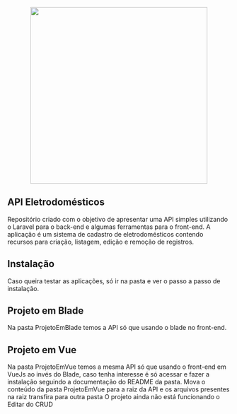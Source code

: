 <p align="center"><a href="https://laravel.com" target="_blank"><img src="https://raw.githubusercontent.com/laravel/art/master/logo-lockup/5%20SVG/2%20CMYK/1%20Full%20Color/laravel-logolockup-cmyk-red.svg" width="400"></a></p>

## API Eletrodomésticos

<p>
    Repositório criado com o objetivo de apresentar uma API simples utilizando o Laravel para o back-end e algumas ferramentas para o front-end. A aplicação é um sistema de cadastro de eletrodomésticos contendo recursos para criação, listagem, edição e remoção de registros.
</p>

## Instalação

Caso queira testar as aplicações, só ir na pasta e ver o passo a passo de instalação.

## Projeto em Blade
Na pasta ProjetoEmBlade temos a API só que usando o blade no front-end.

## Projeto em Vue

Na pasta ProjetoEmVue temos a mesma API só que usando o front-end em VueJs 
ao invés do Blade, caso tenha interesse é só acessar e fazer a instalação 
seguindo a documentação do README da pasta.
Mova o conteúdo da pasta ProjetoEmVue para a raiz da API e os arquivos
presentes na raiz transfira para outra pasta
O projeto ainda não está funcionando o Editar do CRUD
